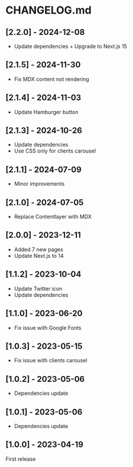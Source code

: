 # CHANGELOG.md

## [2.2.0] - 2024-12-08

- Update dependencies + Upgrade to Next.js 15

## [2.1.5] - 2024-11-30

- Fix MDX content not rendering

## [2.1.4] - 2024-11-03

- Update Hamburger button

## [2.1.3] - 2024-10-26

- Update dependencies
- Use CSS only for clients carousel

## [2.1.1] - 2024-07-09

- Minor improvements

## [2.1.0] - 2024-07-05

- Replace Contentlayer with MDX

## [2.0.0] - 2023-12-11

- Added 7 new pages
- Update Next.js to 14

## [1.1.2] - 2023-10-04

- Update Twitter icon
- Update dependencies

## [1.1.0] - 2023-06-20

- Fix issue with Google Fonts

## [1.0.3] - 2023-05-15

- Fix issue with clients carousel

## [1.0.2] - 2023-05-06

- Dependencies update

## [1.0.1] - 2023-05-06

- Dependencies update

## [1.0.0] - 2023-04-19

First release
